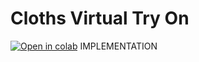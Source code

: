 # Cloths Virtual Try On
[![Open in colab](https://colab.research.google.com/assets/colab-badge.svg)](https://colab.research.google.com/github/SwayamInSync/clothes-virtual-try-on/blob/main/setup_gradio.ipynb)
  IMPLEMENTATION



